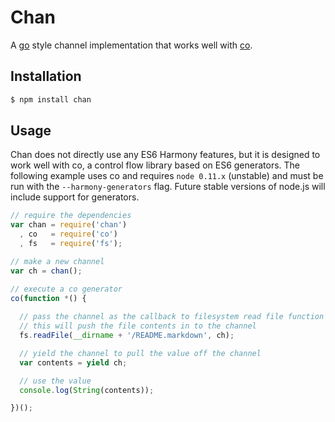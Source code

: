 # Chan

A [go](http://golang.org) style channel implementation that works well with [co](https://github.com/visionmedia/co).

## Installation

```bash
$ npm install chan
```
## Usage

Chan does not directly use any ES6 Harmony features, but it is designed to work well with co, a control flow library based on ES6 generators. The following example uses co and requires `node 0.11.x` (unstable) and must be run with the `--harmony-generators` flag. Future stable versions of node.js will include support for generators.

```javascript
// require the dependencies
var chan = require('chan')
  , co   = require('co')
  , fs   = require('fs');

// make a new channel
var ch = chan();

// execute a co generator
co(function *() {
  
  // pass the channel as the callback to filesystem read file function
  // this will push the file contents in to the channel
  fs.readFile(__dirname + '/README.markdown', ch);

  // yield the channel to pull the value off the channel
  var contents = yield ch;

  // use the value
  console.log(String(contents));

})();
```
